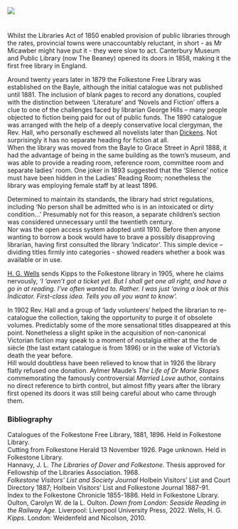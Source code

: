 <a href="https://www.kent-maps.online"><img src="https://www.kent-maps.online/juncture/ve-button.png"></a>

<param ve-config title="Folkestone Free Library" author="Professor Carolyn Oulton" layout="vtl" banner="https://upload.wikimedia.org/wikipedia/commons/c/c2/West_Cliff%2C_Folkestone%2C_England-LCCN2002696751.jpg">

<param ve-entity eid="Q26370404" aliases="Canterbury Museum and Public Library">
<param ve-entity eid="Q26314337" aliases="Folkestone Free Library">
<param ve-entity eid="Q107306323" aliases="Grace Street">

#

Whilst the Libraries Act of 1850 enabled provision of public libraries through the rates, provincial towns were unaccountably reluctant, in short -  as Mr Micawber might have put it - they were slow to act. Canterbury Museum and Public Library (now The Beaney) opened its doors in 1858, making it the first free library in England.
<param ve-image url="https://upload.wikimedia.org/wikipedia/commons/4/4d/Canterbury_Library_main_entrance.jpg" label="Canterbury Library" attribution="DaKey2insight, CC BY-SA 4.0, via Wikimedia Commons">
<param ve-map center="Q26370404" zoom="15">

Around twenty years later in 1879 the Folkestone Free Library was established on the Bayle,  although the initial catalogue was not published until 1881. The inclusion of blank pages to record any donations, coupled with the distinction between ‘Literature’ and ‘Novels and Fiction’ offers a clue to one of the challenges faced by librarian George Hills – many people objected to fiction being paid for out of public funds. The 1890 catalogue was arranged with the help of a deeply conservative local clergyman, the Rev. Hall, who personally eschewed all novelists later than [Dickens](https://kent-maps.online/dickens). Not surprisingly it has no separate heading for fiction at all.   
When the library was moved from the Bayle to Grace Street in April 1888, it had the advantage of being in the same building as the town’s museum, and was able to provide a reading room, reference room, committee room and separate ladies’ room. One joker in 1893 suggested that the ‘Silence’ notice must have been hidden in the Ladies’ Reading Room;  nonetheless the library was employing female staff by at least 1896.  
<param ve-image url="https://s2.geograph.org.uk/geophotos/06/44/15/6441598_45f93e8d_1024x1024.jpg" label="Folkestone Library" attribution="© Copyright Wayland Smith and licensed for reuse under this Creative Commons Licence.">
<param ve-map center="Q26627877" zoom="10">

Determined to maintain its standards, the library had strict regulations, including ‘No person shall be admitted who is in an intoxicated or dirty condition…’  Presumably not for this reason, a separate children’s section was considered unnecessary until the twentieth century.   
Nor was the open access system adopted until 1910. Before then anyone wanting to borrow a book would have to brave a possibly disapproving librarian, having first consulted the library ‘indicator’. This simple device – dividing titles firmly into categories - showed readers whether a book was available or in use. 
<param ve-image url="https://raw.githubusercontent.com/kent-map/images/main/19c/Library_indicator__1.jpg" label="Library Indicator" attribution="Kent Archive and Local History Service"> 

[H. G. Wells](/20c/20c-wellshg-biography) sends Kipps to the Folkestone library in 1905, where he claims nervously, _‘I ‘aven’t got a ticket yet. But I shall get one all right, and have a go in at reading. I’ve often wanted to. Rather. I was just ‘aving a look at this Indicator. First-class idea. Tells you all you want to know’._ 
<param ve-image url="https://raw.githubusercontent.com/kent-map/images/main/19c/Kipps_in_Folkestone_library.jpg"  label="Kipps in Folkestone Library" attribution="Kent Archive and Local History Service">
                                                                   
In 1902 Rev. Hall and a group of ‘lady volunteers’ helped the librarian to re-catalogue the collection, taking the opportunity to purge it of obsolete volumes. Predictably some of the more sensational titles disappeared at this point. Nonetheless a slight spike in the acquisition of non-canonical Victorian fiction may speak to a moment of nostalgia either at the fin de siècle (the last extant catalogue is from 1896) or in the wake of Victoria’s death the year before.    
Hill would doubtless have been relieved to know that in 1926 the library flatly refused one donation. Aylmer Maude’s _The Life of Dr Marie Stopes_ commemorating the famously controversial _Married Love_ author, contains no direct reference to birth control, but almost fifty years after the library first opened its doors it was still being careful about who came through them. 
<param ve-image url="https://upload.wikimedia.org/wikipedia/commons/2/2d/Marie_Stopes_in_her_laboratory%2C_1904.jpg" label="Marie Stopes in her laboratory, 1904" attribution="Author unknown, Public domain, via Wikimedia Commons">

### Bibliography

Catalogues of the Folkestone Free Library, 1881, 1896. Held in Folkestone Library.   
Cutting from Folkestone Herald 13 November 1926. Page unknown. Held in Folkestone Library.   
Hannavy, J. L. _The Libraries of Dover and Folkestone_. Thesis approved for Fellowship of the Libraries Association. 1968.   
_Folkestone Visitors’ List and Society Journal_ Holbein Visitors’ List and Court Directory 1887; Holbein Visitors’ List and Folkestone Journal 1887-91.   
Index to the Folkestone Chronicle 1855-1886. Held in Folkestone Library.   
Oulton, Carolyn W. de la L. Oulton. _Down from London: Seaside Reading in the Railway Age_. Liverpool: Liverpool University Press, 2022.
Wells, H. G. _Kipps_. London: Weidenfeld and Nicolson, 2010.   
